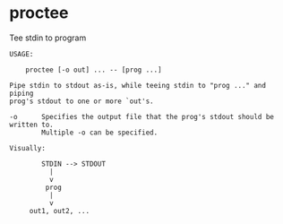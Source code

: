 # proctee
Tee stdin to program

    USAGE:

        proctee [-o out] ... -- [prog ...]

    Pipe stdin to stdout as-is, while teeing stdin to "prog ..." and piping
    prog's stdout to one or more `out's.

    -o      Specifies the output file that the prog's stdout should be written to.
            Multiple -o can be specified.

    Visually:

            STDIN --> STDOUT
              |
              v
             prog
              |
              v
         out1, out2, ...

